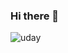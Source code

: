 ### Hi there 👋



![uday](https://user-images.githubusercontent.com/115851621/218296638-2d28c9fc-db01-4e09-aaac-6c15cceb7c45.gif) 
